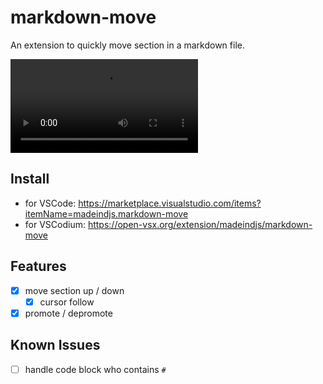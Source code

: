 # markdown-move

An extension to quickly move section in a markdown file.

![screenshot](https://raw.githubusercontent.com/madeindjs/vscode-markdown-move/master/screenshot.webm)

## Install

- for VSCode: https://marketplace.visualstudio.com/items?itemName=madeindjs.markdown-move
- for VSCodium: https://open-vsx.org/extension/madeindjs/markdown-move

## Features

- [x] move section up / down
  - [x] cursor follow
- [x] promote / depromote

## Known Issues

- [ ] handle code block who contains `#`
